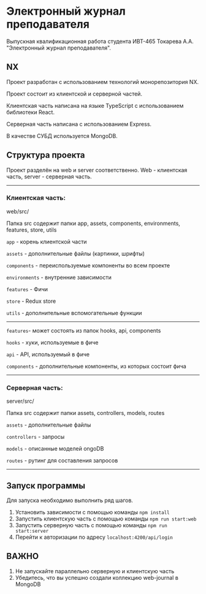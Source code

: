 # Электронный журнал преподавателя

Выпускная квалификационная работа студента ИВТ-465 Токарева А.А. "Электронный журнал преподавателя".

## NX

Проект разработан с использованием технологий монорепозитория NX.

Проект состоит из клиентской и серверной частей. 

Клиентская часть написана на языке TypeScript с использованием библиотеки React.

Серверная часть написана с использованием Express.

В качестве СУБД используется MongoDB.

## Структура проекта

Проект разделён на web и server соответственно. Web - клиентская часть, server - серверная часть.

---- 

### Клиентская часть: 

web/src/

Папка src содержит папки app, assets, components, environments, features, store, utils

`app` - корень клиентской части

`assets` - дополнительные файлы (картинки, шрифты)

`components` - переиспользуемые компоненты во всем проекте

`environments` - внутренние зависимости

`features` - Фичи

`store` - Redux store

`utils` - дополнительные вспомогательные функции

---

`features`- может состоять из папок hooks, api, components

`hooks` - хуки, используемые в фиче

`api` - API, используемый в фиче

`components` - дополнительные компоненты, из которых состоит фича

---

### Серверная часть:

server/src/ 

Папка src содержит папки assets, controllers, models, routes

`assets` - дополнительные файлы

`controllers` - запросы

`models` - описанные моделей ongoDB

`routes` - рутинг для составления запросов

---

## Запуск программы

Для запуска необходимо выполнить ряд шагов.

1. Установить зависимости с помощью команды `npm install`
2. Запустить клиентскую часть с помощью команды `npm run start:web`
3. Запустить серверную часть с помощью команды `npm run start:server`
4. Перейти к авторизации по адресу `localhost:4200/api/login`

## ВАЖНО

1. Не запускайте параллельно серверную и клиентскую часть
2. Убедитесь, что вы успешно создали коллекцию web-journal в MongoDB

